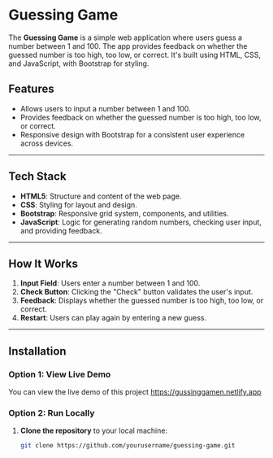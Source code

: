 # Guessing Game

The **Guessing Game** is a simple web application where users guess a number between 1 and 100. The app provides feedback on whether the guessed number is too high, too low, or correct. It's built using HTML, CSS, and JavaScript, with Bootstrap for styling.


## Features

- Allows users to input a number between 1 and 100.
- Provides feedback on whether the guessed number is too high, too low, or correct.
- Responsive design with Bootstrap for a consistent user experience across devices.

---

## Tech Stack

- **HTML5**: Structure and content of the web page.
- **CSS**: Styling for layout and design.
- **Bootstrap**: Responsive grid system, components, and utilities.
- **JavaScript**: Logic for generating random numbers, checking user input, and providing feedback.

---

## How It Works

1. **Input Field**: Users enter a number between 1 and 100.
2. **Check Button**: Clicking the "Check" button validates the user's input.
3. **Feedback**: Displays whether the guessed number is too high, too low, or correct.
4. **Restart**: Users can play again by entering a new guess.

---

## Installation

### Option 1: View Live Demo

You can view the live demo of this project https://gussinggamen.netlify.app



### Option 2: Run Locally

1. **Clone the repository** to your local machine:
   ```bash
   git clone https://github.com/yourusername/guessing-game.git
